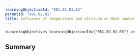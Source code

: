 ```yaml
---
learningObjectiveId: "081.02.01.03"
parentId: "081.02.01"
title: Influence of temperature and altitude on Mach number
---
```


```tsx eval
<LearningObjectives learningObjectiveId={"081.02.01.03"} />
```

## Summary
